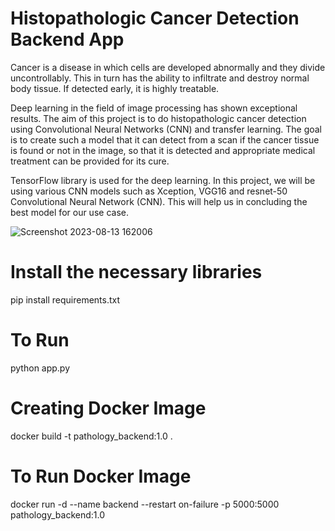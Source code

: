 # Histopathologic Cancer Detection Backend App
Cancer is a disease in which cells are developed abnormally and they divide uncontrollably. This in turn has the ability to infiltrate and destroy normal body tissue. If detected early, it is highly treatable.

Deep learning in the field of image processing has shown exceptional results. The aim of this project is to do histopathologic cancer detection using Convolutional Neural Networks (CNN) and transfer learning. The goal is to create such a model that it can detect from a scan if the cancer tissue is found or not in the image, so that it is detected and appropriate medical treatment can be provided for its cure.

TensorFlow library is used for the deep learning. In this project, we will be using various CNN models such as Xception, VGG16 and resnet-50 Convolutional Neural Network (CNN). This will help us in concluding the best model for our use case.

![Screenshot 2023-08-13 162006](https://github.com/harpreetkaur6119/histopathologic-cancer-detection-backend/assets/64327716/0e5aa1cc-cd48-4f30-9ef6-3f6759aff26c)



# Install the necessary libraries
pip install requirements.txt

# To Run
python app.py

# Creating Docker Image
docker build -t pathology_backend:1.0 .

# To Run Docker Image
docker run -d --name backend --restart on-failure -p 5000:5000 pathology_backend:1.0

